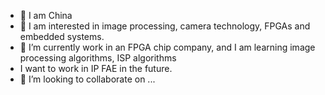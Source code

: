 - 👋 I am China
- 👀 I am interested in image processing, camera technology, FPGAs and embedded systems.
- 🌱 I’m currently work in an FPGA chip company, and I am learning image processing algorithms, ISP algorithms
-    I want to work in IP FAE in the future.
- 💞️ I’m looking to collaborate on ...

<!---
zhihuaxie258/zhihuaxie258 is a ✨ special ✨ repository because its `README.md` (this file) appears on your GitHub profile.
You can click the Preview link to take a look at your changes.
--->

